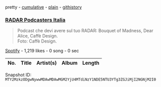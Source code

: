 pretty - [cumulative](/playlists/cumulative/37i9dQZF1DWT93ZDwDlVYL.md) - [plain](/playlists/plain/37i9dQZF1DWT93ZDwDlVYL) - [githistory](https://github.githistory.xyz/mackorone/spotify-playlist-archive/blob/main/playlists/plain/37i9dQZF1DWT93ZDwDlVYL)

### [RADAR Podcasters Italia](https://open.spotify.com/playlist/37i9dQZF1DWT93ZDwDlVYL)

> Podcast che devi avere sul tuo RADAR: Bouquet of Madness, Dear Alice, Caffè Design.<br/>Foto: Caffè Design.

[Spotify](https://open.spotify.com/user/spotify) - 1,219 likes - 0 song - 0 sec

| No. | Title | Artist(s) | Album | Length |
|---|---|---|---|---|

Snapshot ID: `MTY2MzkzODgwNywwMDAwMDAwMGM2YjU4MTdiNzY1NDE5NTU3YTg3ZGJiMjI2NGNjM2I0`
